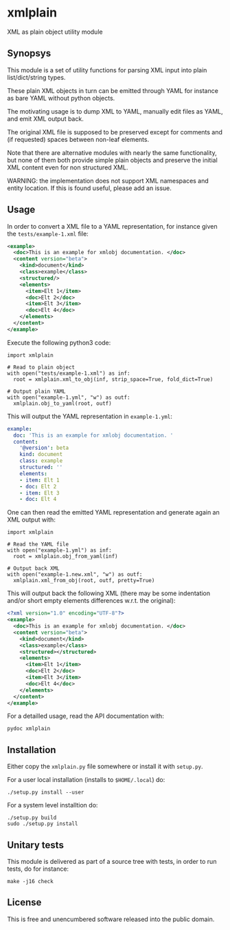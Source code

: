# xmlplain
XML as plain object utility module

## Synopsys

This module is a set of utility functions for parsing XML input
into plain list/dict/string types.

These plain XML objects in turn can be emitted through YAML
for instance as bare YAML without python objects.

The motivating usage is to dump XML to YAML, manually edit
files as YAML, and emit XML output back.

The original XML file is supposed to be preserved except
for comments and (if requested) spaces between non-leaf elements.

Note that there are alternative modules with nearly the same
functionality, but none of them both provide simple plain objects
and preserve the initial XML content even for non structured XML.

WARNING: the implementation does not support XML namespaces
and entity location. If this is found useful, please add an issue.


## Usage

In order to convert a XML file to a YAML representation, for instance given
the `tests/example-1.xml` file:

```xml
<example>
  <doc>This is an example for xmlobj documentation. </doc>
  <content version="beta">
    <kind>document</kind>
    <class>example</class>
    <structured/>
    <elements>
      <item>Elt 1</item>
      <doc>Elt 2</doc>
      <item>Elt 3</item>
      <doc>Elt 4</doc>
    </elements>
  </content>
</example>
```

Execute the following python3 code:

```python3
import xmlplain

# Read to plain object
with open("tests/example-1.xml") as inf:
  root = xmlplain.xml_to_obj(inf, strip_space=True, fold_dict=True)

# Output plain YAML
with open("example-1.yml", "w") as outf:
  xmlplain.obj_to_yaml(root, outf)
```

This will output the YAML representation in `example-1.yml`:

```yaml
example:
  doc: 'This is an example for xmlobj documentation. '
  content:
    '@version': beta
    kind: document
    class: example
    structured: ''
    elements:
    - item: Elt 1
    - doc: Elt 2
    - item: Elt 3
    - doc: Elt 4
```

One can then read the emitted YAML representation and generate
again an XML output with:

```python3
import xmlplain

# Read the YAML file
with open("example-1.yml") as inf:
  root = xmlplain.obj_from_yaml(inf)

# Output back XML
with open("example-1.new.xml", "w") as outf:
  xmlplain.xml_from_obj(root, outf, pretty=True)
```

This will output back the following XML (there may be some
indentation and/or short empty elements differences w.r.t. the
original):

```xml
<?xml version="1.0" encoding="UTF-8"?>
<example>
  <doc>This is an example for xmlobj documentation. </doc>
  <content version="beta">
    <kind>document</kind>
    <class>example</class>
    <structured></structured>
    <elements>
      <item>Elt 1</item>
      <doc>Elt 2</doc>
      <item>Elt 3</item>
      <doc>Elt 4</doc>
    </elements>
  </content>
</example>
```

For a detailled usage, read the API documentation with:

    pydoc xmlplain


## Installation

Either copy the `xmlplain.py` file somewhere or install it
with `setup.py`.

For a user local installation (installs to `$HOME/.local`) do:

    ./setup.py install --user

For a system level installtion do:

    ./setup.py build
    sudo ./setup.py install


## Unitary tests

This module is delivered as part of a source tree with tests, in order
to run tests, do for instance:

    make -j16 check


## License

This is free and unencumbered software released into the public domain.
